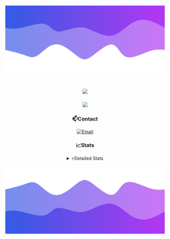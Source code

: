 ![Header](./header.png)
<div align="center">

<h1 align="center">
  <a href="https://git.io/typing-svg">
    <img src="https://readme-typing-svg.herokuapp.com/?lines=Hello,+There!+👋;This+is+chicho.;CEO+on+Hely+Development....;&center=true&size=25">
  </a>
</h1>
  
<p align="center">
  <img src="https://lanyard.cnrad.dev/api/852683595378196480" />
</p>

### 📫Contact
  [![Email](https://img.shields.io/badge/Email-gastondalla@gmail.com-04619f?style=for-the-badge&logo=gmail&logoColor=white)](mailto:gastondalla@gmail.com)
</br>  
### 📈Stats
<details>
    <summary> ⚡Detailed Stats</summary>
    <br/>

<!--START_SECTION:waka-->
![Code Time](http://img.shields.io/badge/Code%20Time-174%20hrs%2022%20mins-blue)

![Profile Views](http://img.shields.io/badge/Profile%20Views-2-blue)

**🐱 My GitHub Data** 

> 📦 37.7 kB Used in GitHub's Storage 
 > 
> 🏆 7 Contributions in the Year 2023
 > 
> 🚫 Not Opted to Hire
 > 
> 📜 6 Public Repositories 
 > 
> 🔑 9 Private Repositories 
 > 
**I'm a Night 🦉** 

```text
🌞 Morning                14 commits          █░░░░░░░░░░░░░░░░░░░░░░░░   04.20 % 
🌆 Daytime                49 commits          ████░░░░░░░░░░░░░░░░░░░░░   14.71 % 
🌃 Evening                155 commits         ████████████░░░░░░░░░░░░░   46.55 % 
🌙 Night                  115 commits         █████████░░░░░░░░░░░░░░░░   34.53 % 
```
📅 **I'm Most Productive on Tuesday** 

```text
Monday                   25 commits          ██░░░░░░░░░░░░░░░░░░░░░░░   07.51 % 
Tuesday                  65 commits          █████░░░░░░░░░░░░░░░░░░░░   19.52 % 
Wednesday                61 commits          █████░░░░░░░░░░░░░░░░░░░░   18.32 % 
Thursday                 37 commits          ███░░░░░░░░░░░░░░░░░░░░░░   11.11 % 
Friday                   45 commits          ███░░░░░░░░░░░░░░░░░░░░░░   13.51 % 
Saturday                 48 commits          ████░░░░░░░░░░░░░░░░░░░░░   14.41 % 
Sunday                   52 commits          ████░░░░░░░░░░░░░░░░░░░░░   15.62 % 
```


📊 **This Week I Spent My Time On** 

```text
🕑︎ Time Zone: America/Argentina/Buenos_Aires

💬 Programming Languages: 
C#                       7 hrs 24 mins       ██████████░░░░░░░░░░░░░░░   39.45 % 
Python                   4 hrs 53 mins       ██████░░░░░░░░░░░░░░░░░░░   26.00 % 
Other                    3 hrs 29 mins       █████░░░░░░░░░░░░░░░░░░░░   18.56 % 
HTML                     2 hrs 23 mins       ███░░░░░░░░░░░░░░░░░░░░░░   12.69 % 
Text                     21 mins             ░░░░░░░░░░░░░░░░░░░░░░░░░   01.95 % 

🔥 Editors: 
Visual Studio            10 hrs 49 mins      ██████████████░░░░░░░░░░░   57.60 % 
VS Code                  7 hrs 57 mins       ███████████░░░░░░░░░░░░░░   42.40 % 

🐱‍💻 Projects: 
Unknown Project          6 hrs 8 mins        ████████░░░░░░░░░░░░░░░░░   32.67 % 
Palometa                 5 hrs 45 mins       ████████░░░░░░░░░░░░░░░░░   30.64 % 
Hate                     2 hrs 43 mins       ████░░░░░░░░░░░░░░░░░░░░░   14.52 % 
StringExtractor          2 hrs 20 mins       ███░░░░░░░░░░░░░░░░░░░░░░   12.44 % 
Coder                    1 hr 49 mins        ██░░░░░░░░░░░░░░░░░░░░░░░   09.73 % 

💻 Operating System: 
Windows                  18 hrs 46 mins      █████████████████████████   100.00 % 
```

**I Mostly Code in JavaScript** 

```text
JavaScript               8 repos             █████████░░░░░░░░░░░░░░░░   36.36 % 
CSS                      3 repos             ███░░░░░░░░░░░░░░░░░░░░░░   13.64 % 
C#                       2 repos             ██░░░░░░░░░░░░░░░░░░░░░░░   09.09 % 
Python                   2 repos             ██░░░░░░░░░░░░░░░░░░░░░░░   09.09 % 
Batchfile                1 repo              █░░░░░░░░░░░░░░░░░░░░░░░░   04.55 % 
```




 Last Updated on 23/06/2023 15:14:08 UTC
<!--END_SECTION:waka-->
</details>

![Footer](./footer.png)
